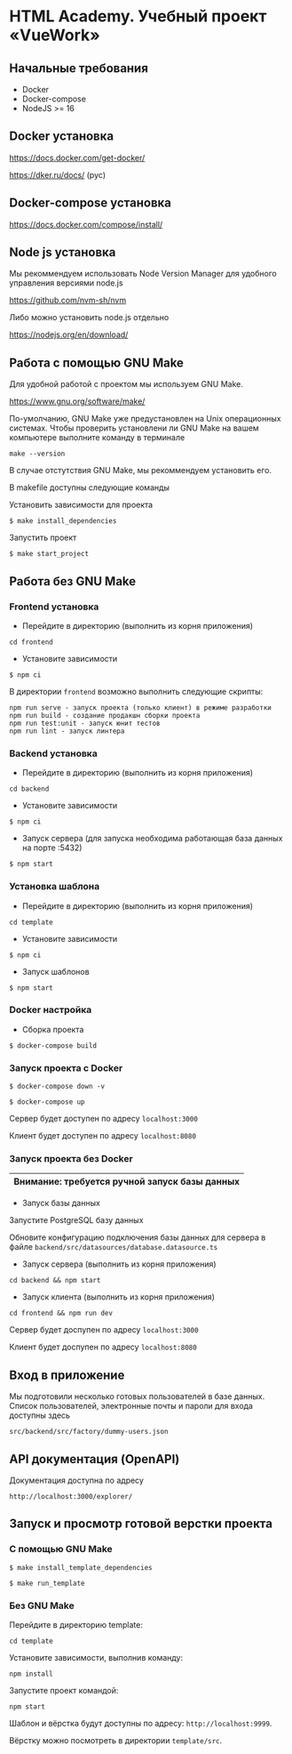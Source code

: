# HTML Academy. Учебный проект «VueWork»

## Начальные требования
- Docker
- Docker-compose
- NodeJS >= 16

## Docker установка
https://docs.docker.com/get-docker/

https://dker.ru/docs/ (рус)

## Docker-compose установка
https://docs.docker.com/compose/install/

## Node js установка
Мы рекоммендуем использовать Node Version Manager для удобного управления версиями node.js

https://github.com/nvm-sh/nvm

Либо можно установить node.js отдельно

https://nodejs.org/en/download/

## Работа с помощью GNU Make
Для удобной работой с проектом мы используем GNU Make.

https://www.gnu.org/software/make/

По-умолчанию, GNU Make уже предустановлен на Unix операционных системах.
Чтобы проверить установлени ли GNU Make на вашем компьютере выполните команду в терминале

```
make --version 
```

В случае отстутствия GNU Make, мы рекоммендуем установить его.

В makefile доступны следующие команды

Установить зависимости для проекта

`$ make install_dependencies`

Запустить проект

`$ make start_project`

## Работа без GNU Make

### Frontend установка

- Перейдите в директорию (выполнить из корня приложения)

`cd frontend`

- Установите зависимости

`$ npm ci`

В директории `frontend` возможно выполнить следующие скрипты:

```
npm run serve - запуск проекта (только клиент) в режиме разработки
npm run build - создание продакшн сборки проекта
npm run test:unit - запуск юнит тестов
npm run lint - запуск линтера
```

### Backend установка

- Перейдите в директорию (выполнить из корня приложения)

`cd backend`

- Установите зависимости

`$ npm ci`

- Запуск сервера (для запуска необходима работающая база данных на порте :5432)

`$ npm start`

### Установка шаблона

- Перейдите в директорию (выполнить из корня приложения)

`cd template`

- Установите зависимости

`$ npm ci`

- Запуск шаблонов

`$ npm start`

### Docker настройка

- Сборка проекта

`$ docker-compose build`

### Запуск проекта с Docker

`$ docker-compose down -v`

`$ docker-compose up`

Сервер будет доступен по адресу `localhost:3000`

Клиент будет доступен по адресу `localhost:8080`

### Запуск проекта без Docker

| Внимание: требуется ручной запуск базы данных |
|-----------------------------------------------|

- Запуск базы данных

Запустите PostgreSQL базу данных

Обновите конфигурацию подключения базы данных для сервера в файле `backend/src/datasources/database.datasource.ts`

- Запуск сервера (выполнить из корня приложения)

```
cd backend && npm start
```

- Запуск клиента (выполнить из корня приложения)

```
cd frontend && npm run dev
```

Сервер будет доспупен по адресу `localhost:3000`

Клиент будет доспупен по адресу `localhost:8080`


## Вход в приложение

Мы подготовили несколько готовых пользователей в базе данных.
Список пользователей, электронные почты и пароли для входа доступны здесь
```
src/backend/src/factory/dummy-users.json
```

## API документация (OpenAPI)
Документация доступна по адресу

```
http://localhost:3000/explorer/
```

## Запуск и просмотр готовой верстки проекта

### С помощью GNU Make

`$ make install_template_dependencies`

`$ make run_template`

### Без GNU Make

Перейдите в директорию template:

```
cd template 
```

Установите зависимости, выполнив команду:

```
npm install
```

Запустите проект командой:

```
npm start
```

Шаблон и вёрстка будут доступны по адресу: `http://localhost:9999`.

Вёрстку можно посмотреть в директории `template/src`.
